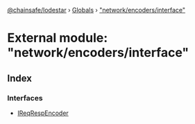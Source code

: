 [@chainsafe/lodestar](../README.md) › [Globals](../globals.md) › ["network/encoders/interface"](_network_encoders_interface_.md)

# External module: "network/encoders/interface"

## Index

### Interfaces

* [IReqRespEncoder](../interfaces/_network_encoders_interface_.ireqrespencoder.md)
